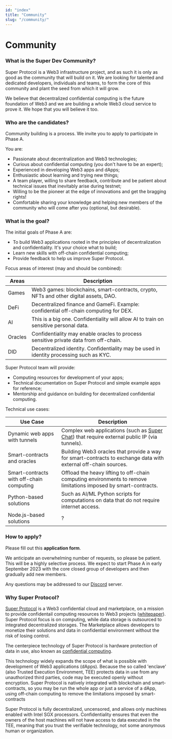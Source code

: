 ```yaml
---
id: "index"
title: "Community"
slug: "/community/"
---
```


# Community

### What is the Super Dev Community?

Super Protocol is a Web3 infrastructure project, and as such it is only as good as the community that will build on it. We are looking for talented and dedicated developers, individuals and teams, to form the core of this community and plant the seed from which it will grow. 

We believe that decentralized confidential computing is the future foundation of Web3 and we are building a whole Web3 cloud service to prove it. We hope that you will believe it too.

### Who are the candidates?

Community building is a process. We invite you to apply to participate in Phase A.

You are:
* Passionate about decentralization and Web3 technologies;
* Curious about confidential computing (you don't have to be an expert);
* Experienced in developing Web3 apps and dApps;
* Enthusiastic about learning and trying new things;
* A team player, willing to share feedback, contribute and be patient about technical issues that inevitably arise during testnet;
* Willing to be the pioneer at the edge of innovations and get the bragging rights!
* Comfortable sharing your knowledge and helping new members of the community who will come after you (optional, but desirable).

### What is the goal?

The initial goals of Phase A are:
* To build Web3 applications rooted in the principles of decentralization and confidentiality. It's your choice what to build;
* Learn new skills with off-chain confidential computing;
* Provide feedback to help us improve Super Protocol.

Focus areas of interest (may and should be combined):

| Areas | Description |
| ---------- | -- |
| Games | Web3 games: blockchains, smart-contracts, crypto, NFTs and other digital assets, DAO.|
| DeFi | Decentralized finance and GameFi. Example: confidential off-chain computing for DEX.|
| AI | This is a big one. Confidentiality will allow AI to train on sensitive personal data.|
| Oracles | Confidentiality may enable oracles to process sensitive private data from off-chain.|
| DID | Decentralized identity. Confidentiality may be used in identity processing such as KYC. |

Super Protocol team will provide:
* Computing resources for development of your apps;
* Technical documentation on Super Protocol and simple example apps for reference;
* Mentorship and guidance on building for decentralized confidential computing.

Technical use cases:

| Use Case | Description |
| -- | -- |
| Dynamic web apps with tunnels | Complex web applications (such as [Super Chat](/testnet/chat/)) that require external public IP (via tunnels).|
| Smart-contracts and oracles | Building Web3 oracles that provide a way for smart-contracts to exchange data with external off-chain sources. |
| Smart-contracts with off-chain computing | Offload the heavy lifting to off-chain computing environments to remove limitations imposed by smart-contracts. |
| Python-based solutions | Such as AI/ML Python scripts for computations on data that do not require internet access. |
| Node.js-based solutions | ? |

### How to apply?

Please fill out this **application form**. 

We anticipate an overwhelming number of requests, so please be patient. This will be a highly selective process. We expect to start Phase A in early September 2023 with the core closed group of developers and then gradually add new members.

Any questions may be addressed to our [Discord](https://discord.com/invite/superprotocol) server.

### Why Super Protocol?

[Super Protocol](https://superprotocol.com/) is a Web3 confidential cloud and marketplace, on a mission to provide confidentail computing resources to Web3 projects ([whitepaper](/whitepaper/)). Super Protocol focus is on computing, while data storage is outsourced to integrated decentralized storages. The Marketplace allows developers to monetize their solutions and data in confidential environment without the risk of losing control.

The centerpiece technology of Super Protocol is hardware protection of data in use, also known as [confidential computing](https://www.intel.com/content/www/us/en/security/confidential-computing.html). 

This technology widely expands the scope of what is possible with development of Web3 applications (dApps). Because the so called 'enclave' (also Trusted Execution Environment, TEE) protects data in use from any unauthorized third parties, code may be executed openly without encryption. Super Protocol is natively integrated with blockchain and smart-contracts, so you may be run the whole app or just a service of a dApp, using off-chain computing to remove the limitations imposed by smart-contracts

Super Protocol is fully decentralized, uncensored, and allows only machines enabled with Intel SGX processors. Confidentiality ensures that even the owners of the host machines will not have access to data executed in the TEE, meaning that you trust the verifiable technology, not some anonymous human or organization.

